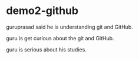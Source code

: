 # demo2-github

guruprasad said he is understanding git and GitHub.

guru is get curious about the git and GitHub.

guru is serious about his studies.